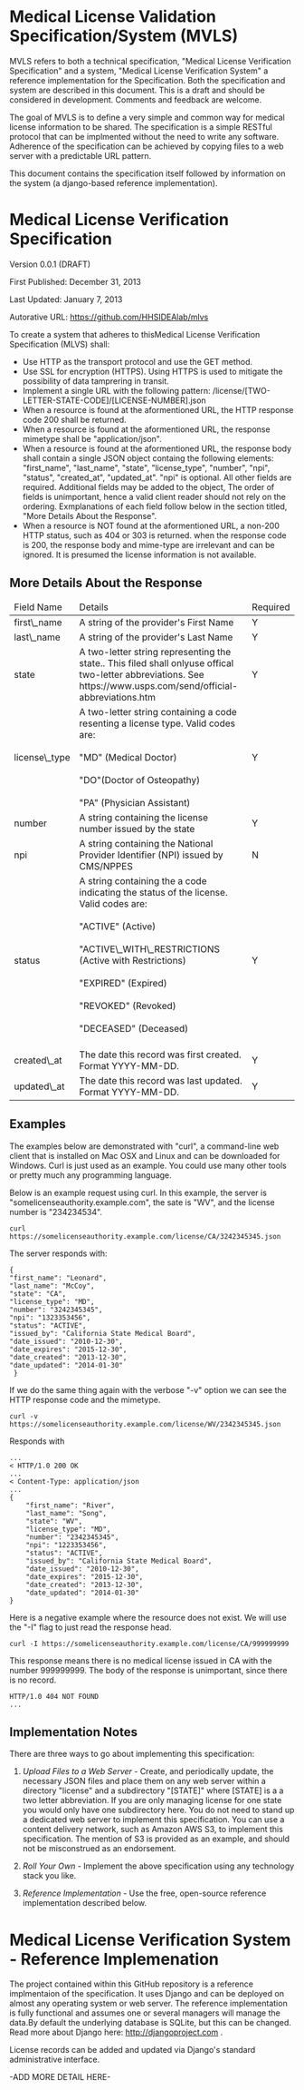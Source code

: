 Medical License Validation Specification/System (MVLS)
======================================================

MVLS refers to both a technical specification, "Medical License Verification
Specification" and a system, "Medical License Verification System" a reference
implementation for the Specification. Both the specification and system are
described in this document.  This is a draft and should be considered in
development. Comments and feedback are welcome.

The goal of MVLS is to define a very simple and common way for medical license
information to be shared. The specification is a simple RESTful protocol that
can be implmented without the need to write any software. Adherence of the
specification can be achieved by copying files to a web server with a
predictable URL pattern.

This document contains the specification itself followed by information on the
system (a django-based reference implementation).


Medical License Verification Specification
==========================================

Version 0.0.1 (DRAFT)

First Published: December 31, 2013

Last Updated: January 7, 2013

Autorative URL: https://github.com/HHSIDEAlab/mlvs

To create a system that adheres to thisMedical License Verification Specification (MLVS) shall:

* Use HTTP as the transport protocol and use the GET method.
* Use SSL for encryption (HTTPS). Using HTTPS is used to mitigate the possibility of data tamprering in transit.
* Implement a single URL with the following pattern: /license/[TWO-LETTER-STATE-CODE]/[LICENSE-NUMBER].json
* When a resource is found at the aformentioned URL, the HTTP response code 200 shall be returned.
* When a resource is found at the aformentioned URL, the response mimetype shall be "application/json".
* When a resource is found at the aformentioned URL, the response body shall contain a  single JSON object containg the following elements: "first\_name", "last\_name", "state", "license\_type", "number", "npi", "status", "created\_at", "updated\_at". "npi" is optional.  All other fields are required. Additional fields may be added to the object,  The order of fields is unimportant, hence a valid client reader should not rely on the ordering.  Exmplanations of each field follow below in the section titled, "More Details About the Response".
* When a resource is NOT found at the aformentioned URL, a non-200 HTTP status, such as 404 or 303 is returned. when the response code is 200, the response body and mime-type are irrelevant and can be ignored. It is presumed the license information is not available.


More Details About the Response
-------------------------------

<table>

<thead>
  <tr>
    <td>Field Name</td>
    <td>Details</td>
    <td>Required</td>
  </tr>
</thead>

<tr>
<td>first\_name</td>
<td>A string of the provider's First Name</td>
<td>Y</td>
</tr>

<tr>
<td>last\_name</td>
<td>A string of the provider's Last Name</td>
<td>Y</td>
</tr>

<tr>
<td>state</td>
<td>A two-letter string representing the state..  This filed shall onlyuse offical two-letter abbreviations. See https://www.usps.com/send/official-abbreviations.htm </td>
<td>Y</td>
</tr>

<tr>
<td>license\_type</td>
<td>A two-letter string containing a code resenting a license type. Valid codes are:<br></br> 
"MD" (Medical Doctor)<br></br>
"DO"(Doctor of Osteopathy)<br></br> "PA" (Physician Assistant)</td>
<td>Y</td>
</tr>

<tr>
<td>number</td>
<td>A string containing the license number issued by the state</td>
<td>Y</td>
</tr>


<tr>
<td>npi</td>
<td>A string containing the National Provider Identifier (NPI) issued by CMS/NPPES</td>
<td>N</td>
</tr>

<tr>
<td>status</td>
<td>A string containing the a code indicating the status of the license. Valid codes are: <br></br>
     "ACTIVE" (Active) <br></br>
     "ACTIVE\_WITH\_RESTRICTIONS (Active with Restrictions) <br></br>
     "EXPIRED" (Expired) <br></br>
     "REVOKED" (Revoked) <br></br>
     "DECEASED" (Deceased) <br></br>
</td>
<td>Y</td>
</tr>

<tr>
<td>created\_at</td>
<td>The date this record was first created. Format YYYY-MM-DD.</td>
<td>Y</td>
</tr>

<tr>
<td>updated\_at</td>
<td>The date this record was last updated. Format YYYY-MM-DD.</td>
<td>Y</td>
</tr>


</table>



Examples
--------

The examples below are demonstrated with "curl", a command-line web client that is installed on Mac OSX and Linux and can be downloaded for Windows.  Curl is just used as an example.  You could use many other tools or pretty much any programming language.


Below is an example request using curl.  In this example, the server is "somelicenseauthority.example.com", the sate is "WV", and the license number is "234234534".

    curl https://somelicenseauthority.example.com/license/CA/3242345345.json

The server responds with:

    { 
    "first_name": "Leonard",
    "last_name": "McCoy",
    "state": "CA",
    "license_type": "MD",
    "number": "3242345345",
    "npi": "1323353456",
    "status": "ACTIVE",
    "issued_by": "California State Medical Board",
    "date_issued": "2010-12-30",
    "date_expires": "2015-12-30",
    "date_created": "2013-12-30",
    "date_updated": "2014-01-30"
     }

If we do the same thing again with the verbose "-v" option we can see the HTTP response code and the mimetype.

    curl -v https://somelicenseauthority.example.com/license/WV/2342345345.json

Responds with

    ...
    < HTTP/1.0 200 OK
    ...
    < Content-Type: application/json
    ...
    {
        "first_name": "River",
        "last_name": "Song",
        "state": "WV",
        "license_type": "MD",
        "number": "2342345345",
        "npi": "1223353456",
        "status": "ACTIVE",
        "issued_by": "California State Medical Board",
        "date_issued": "2010-12-30",
        "date_expires": "2015-12-30",
        "date_created": "2013-12-30",
        "date_updated": "2014-01-30"
    }

Here is a negative example where the resource does not exist. We will use the
"-I" flag to just read the response head.

    curl -I https://somelicenseauthority.example.com/license/CA/999999999

This response means there is no medical license issued in CA with the number
999999999. The body of the response is unimportant, since there is no record.

    HTTP/1.0 404 NOT FOUND
    ...

Implementation Notes
--------------------

There are three ways to go about implementing this specification:

1. _Upload Files to a Web Server_ - Create, and periodically update, the necessary JSON files and place them on any web server within a directory "license" and a subdirectory "[STATE]" where [STATE] is a a two letter abbreviation.  If you are only managing license for one state you would only have one subdirectory here.  You do not need to stand up a dedicated web server to implement this specification. You can use a content delivery network, such as Amazon AWS S3, to implement this specification. The mention of S3 is provided as an example, and should not be misconstrued as an endorsement.

2. _Roll Your Own_ - Implement the above specification using any technology stack you like.

3. _Reference Implementation_ - Use the free, open-source reference implementation described below.

Medical License Verification System - Reference Implemenation
===================================

The project contained within this GitHub repository is a reference implmentaion of the specification.  It uses Django and can be deployed on almost any operating system or web server.  The reference implementation is fully functional and assumes one or several managers will manage the data.By default the underlying database is SQLite, but this can be changed. Read more about Django here: http://djangoproject.com .

License records can be added and updated via Django's standard administrative interface.

-ADD MORE DETAIL HERE-
